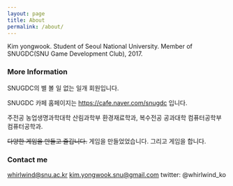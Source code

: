 ```yaml
---
layout: page
title: About
permalink: /about/
---
```


Kim yongwook. Student of Seoul National University. Member of SNUGDC(SNU Game Development Club), 2017.

### More Information

SNUGDC의 별 볼 일 없는 일개 회원입니다.

SNUGDC 카페 홈페이지는 https://cafe.naver.com/snugdc 입니다.

주전공 농업생명과학대학 산림과학부 환경재료학과, 복수전공 공과대학 컴퓨터공학부 컴퓨터공학과.

~~다양한 게임을 만들고 즐깁니다.~~ 게임을 만들었었습니다. 그리고 게임을 합니다.

### Contact me

[whirlwind@snu.ac.kr](mailto:whirlwind@snu.ac.kr)
[kim.yongwook.snu@gmail.com](mailto:kim.yongwook.snu@gmail.com)
twitter: @whirlwind_ko